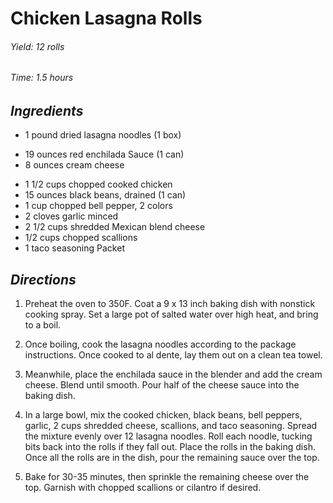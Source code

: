# Chicken Lasagna Rolls

######  Yield: 12 rolls
######  Time: 1.5 hours

##  *Ingredients*
- 1 pound dried lasagna noodles (1 box)
<!---->
- 19 ounces red enchilada Sauce (1 can)
- 8 ounces cream cheese
<!---->
- 1 1/2 cups chopped cooked chicken
- 15 ounces black beans, drained (1 can)
- 1 cup chopped bell pepper, 2 colors
- 2 cloves garlic minced
- 2 1/2 cups shredded Mexican blend cheese
- 1/2 cups chopped scallions
- 1 taco seasoning Packet

##  *Directions*
1. Preheat the oven to 350F. Coat a 9 x 13 inch baking dish with nonstick cooking spray. Set a large pot of salted water over high heat, and bring to a boil.

2. Once boiling, cook the lasagna noodles according to the package instructions. Once cooked to al dente, lay them out on a clean tea towel.

3. Meanwhile, place the enchilada sauce in the blender and add the cream cheese. Blend until smooth. Pour half of the cheese sauce into the baking dish.

4. In a large bowl, mix the cooked chicken, black beans, bell peppers, garlic, 2 cups shredded cheese, scallions, and taco seasoning. Spread the mixture evenly over 12 lasagna noodles. Roll each noodle, tucking bits back into the rolls if they fall out. Place the rolls in the baking dish. Once all the rolls are in the dish, pour the remaining sauce over the top.

5. Bake for 30-35 minutes, then sprinkle the remaining cheese over the top. Garnish with chopped scallions or cilantro if desired.